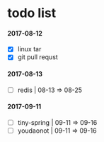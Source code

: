 # todo list
#### 2017-08-12  
  + [x] linux tar
  + [x] git pull requst  

#### 2017-08-13
  + [ ] redis | 08-13 => 08-25

#### 2017-09-11
  + [ ] tiny-spring | 09-11 => 09-16
  + [ ] youdaonot | 09-11 => 09-16
